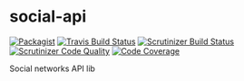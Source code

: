 # social-api
[![Packagist](https://img.shields.io/packagist/v/ashevchuk/social-api.svg)](https://packagist.org/packages/ashevchuk/social-api)
[![Travis Build Status](https://travis-ci.org/IIIEBA/social-api.svg?branch=master)](https://travis-ci.org/IIIEBA/social-api)
[![Scrutinizer Build Status](https://scrutinizer-ci.com/g/IIIEBA/social-api/badges/build.png?b=master)](https://scrutinizer-ci.com/g/IIIEBA/social-api/build-status/master)
[![Scrutinizer Code Quality](https://scrutinizer-ci.com/g/IIIEBA/social-api/badges/quality-score.png?b=master)](https://scrutinizer-ci.com/g/IIIEBA/social-api/?branch=master)
[![Code Coverage](https://scrutinizer-ci.com/g/IIIEBA/social-api/badges/coverage.png?b=master)](https://scrutinizer-ci.com/g/IIIEBA/social-api/?branch=master)

Social networks API lib
